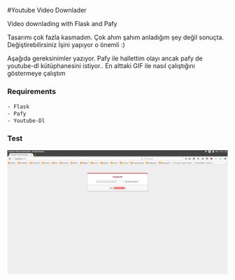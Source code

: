 #Youtube Video Downlader

Video downlading with Flask and Pafy

Tasarımı çok fazla kasmadım. Çok ahım şahım anladığım şey değil sonuçta. Değiştirebilirsiniz İşini yapıyor o önemli :)

Aşağıda gereksinimler yazıyor. Pafy ile hallettim olayı ancak pafy de youtube-dl kütüphanesini istiyor.. En alttaki GIF ile nasıl çalıştığını göstermeye çalıştım

### Requirements

    - Flask
    - Pafy
    - Youtube-Dl

### Test

[![pre_ass/out.gif](pre_ass/out.gif)](https://raw.githubusercontent.com/aligoren/downtube/master/pre_ass/out.gif)
